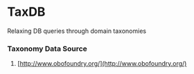 # TaxDB
Relaxing DB queries through domain taxonomies

### Taxonomy Data Source
1. [http://www.obofoundry.org/](http://www.obofoundry.org/)
